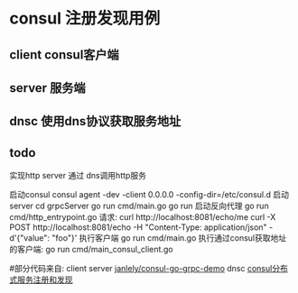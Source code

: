 # consul 注册发现用例
## client consul客户端
## server 服务端
## dnsc 使用dns协议获取服务地址
## todo
实现http server 通过 dns调用http服务

启动consul
consul agent -dev -client 0.0.0.0 -config-dir=/etc/consul.d
启动server
cd grpcServer
go run cmd/main.go
go run 
启动反向代理
go run cmd/http_entrypoint.go
请求:
curl http://localhost:8081/echo/me
curl -X POST http://localhost:8081/echo -H "Content-Type: application/json" -d'{"value": "foo"}'
执行客户端
go run cmd/main.go
执行通过consul获取地址的客户端:
go run cmd/main_consul_client.go


#部分代码来自:
client server
[janlely/consul-go-grpc-demo](https://github.com/janlely/consul-go-grpc-demo)
dnsc
[consul分布式服务注册和发现](https://blog.51cto.com/tianshili/1758566)